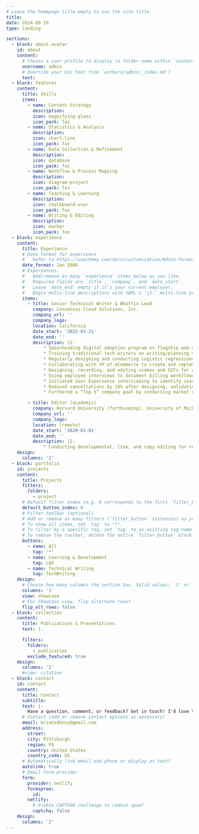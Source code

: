 ```yaml
---
# Leave the homepage title empty to use the site title
title:
date: 2024-08-16
type: landing

sections:
  - block: about.avatar
    id: about
    content:
      # Choose a user profile to display (a folder name within `content/authors/`)
      username: admin
      # Override your bio text from `authors/admin/_index.md`?
      text:
  - block: features
    content:
      title: Skills
      items:
        - name: Content Strategy
          description:
          icon: magnifying-glass
          icon_pack: fas
        - name: Statistics & Analysis
          description:
          icon: chart-line
          icon_pack: fas
        - name: Data Collection & Refinement
          description:
          icon: database
          icon_pack: fas
        - name: Workflow & Process Mapping
          description:
          icon: diagram-project
          icon_pack: fas
        - name: Teaching & Learning
          description:
          icon: chalkboard-user
          icon_pack: fas
        - name: Writing & Editing
          description:
          icon: marker
          icon_pack: fas 
  - block: experience
    content:
      title: Experience
      # Date format for experience
      #   Refer to https://wowchemy.com/docs/customization/#date-format
      date_format: Jan 2006
      # Experiences.
      #   Add/remove as many `experience` items below as you like.
      #   Required fields are `title`, `company`, and `date_start`.
      #   Leave `date_end` empty if it's your current employer.
      #   Begin multi-line descriptions with YAML's `|2-` multi-line prefix.
      items:
        - title: Senior Technical Writer & Whatfix Lead
          company: Consensus Cloud Solutions, Inc.
          company_url: ''
          company_logo: 
          location: California
          date_start: '2022-03-21'
          date_end: ''
          description: |2-
              * Spearheading digital adoption program on flagship web-app through collaboration with dev team, tech writers, and VPs in preparation for multi-brand expansion.
              * Training traditional tech writers on writing/planning microcontent; segmenting content with Chrome DevTools, and collecting/analyzing a variety of data streams.
              * Regularly designing and conducting logistic regressions on experimental data (A/B tests, user surveys, cancel rates) to provide new insights for product team.
              * Collaborating with VP of eCommerce to create and implement in-app upgrade process with customized microcontent to drive revenue while reducing costs associated with sales efforts.
              * Designing, recording, and editing videos and GIFs for company-wide distribution, efficient communication with QA team, and/or inclusion in digital adoption content.
              * Using employee interviews to document billing workflows and payment processing.
              * Initiated User Experience interviewing to identify user workflows and pain points as part of digital adoption development strategy for digital signing web-app.
              * Reduced cancellations by 16% after designing, validating, and implementing customer-facing digital adoption microcontent to supplement existing UI.
              * Furthered a “Top 5” company goal by conducting market research on API developer community portals to inform future product development.

        - title: Editor (academic)
          company: Harvard University (forthcoming), University of Michigan & University of California-Irvine
          company_url: ''
          company_logo:
          location: (remote)
          date_start: '2020-02-01'
          date_end: ''
          description: |2-
              * Conducting developmental, line, and copy editing for researcher-turned-professor's dissertation, presentations, academic articles, job market material, and grant proposals (one awarded $2.5 million and another likely to be awarded in 2023). 
    design:
      columns: '2'
  - block: portfolio
    id: projects
    content:
      title: Projects
      filters:
        folders:
          - project
      # Default filter index (e.g. 0 corresponds to the first `filter_button` instance below).
      default_button_index: 0
      # Filter toolbar (optional).
      # Add or remove as many filters (`filter_button` instances) as you like.
      # To show all items, set `tag` to "*".
      # To filter by a specific tag, set `tag` to an existing tag name.
      # To remove the toolbar, delete the entire `filter_button` block.
      buttons:
        - name: All
          tag: '*'
        - name: Learning & Development
          tag: L&D
        - name: Technical Writing
          tag: TechWriting
    design:
      # Choose how many columns the section has. Valid values: '1' or '2'.
      columns: '1'
      view: showcase
      # For Showcase view, flip alternate rows?
      flip_alt_rows: false
  - block: collection
    content:
      title: Publications & Presentations
      text: |-

      filters:
        folders:
          - publication
        exclude_featured: true
    design:
      columns: '2'
      #view: citation
  - block: contact
    id: contact
    content:
      title: Contact
      subtitle:
      text: |-
        Have a question, comment, or feedback? Get in touch! I'd love to connect with you. 
      # Contact (add or remove contact options as necessary)
      email: briansdenny@gmail.com
      address:
        street: 
        city: Pittsburgh
        region: PA
        country: United States
        country_code: US
      # Automatically link email and phone or display as text?
      autolink: true
      # Email form provider
      form:
        provider: netlify
        formspree:
          id:
        netlify:
          # Enable CAPTCHA challenge to reduce spam?
          captcha: false
    design:
      columns: '2'
---
```

